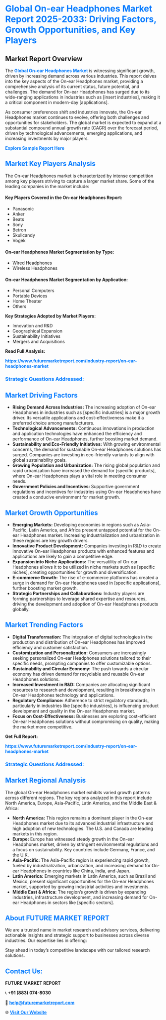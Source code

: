 <h1 style="color: #007BFF;">Global On-ear Headphones Market Report 2025-2033: Driving Factors, Growth Opportunities, and Key Players</h1>

<section id="overview">
<h2>Market Report Overview</h2>
<p>The <a href="https://www.futuremarketreport.com/industry-report/on-ear-headphones-market" style="color: #007BFF; text-decoration: none;"><strong>Global On-ear Headphones Market</strong></a> is witnessing significant growth, driven by increasing demand across various industries. This report delves into the key aspects of the On-ear Headphones market, providing a comprehensive analysis of its current status, future potential, and challenges. The demand for On-ear Headphones has surged due to its wide-ranging applications in industries such as [insert industries], making it a critical component in modern-day [applications].</p>
<p>As consumer preferences shift and industries innovate, the On-ear Headphones market continues to evolve, offering both challenges and opportunities for stakeholders. The global market is expected to expand at a substantial compound annual growth rate (CAGR) over the forecast period, driven by technological advancements, emerging applications, and increasing investments by major players.</p>
</section>

<section id="overview">
<p><a href="https://www.futuremarketreport.com/request-sample/reportId=56513" style="color: #007BFF; text-decoration: none;"><strong>Explore Sample Report Here</strong></a></p>
</section>

<section id="key-players">
<h2 style="color: #007BFF;">Market Key Players Analysis</h2>
<p>The On-ear Headphones market is characterized by intense competition among key players striving to capture a larger market share. Some of the leading companies in the market include:</p>
<h4>Key Players Covered in the On-ear Headphones Report:</h4>
<ul><li>Panasonic</li><li>Anker</li><li>Beats</li><li>Sony</li><li>Betron</li><li>Skullcandy</li><li>Vogek</li></ul>
<h4>On-ear Headphones Market Segmentation by Type:</h4>
<ul><li>Wired Headphones</li><li>Wireless Headphones</li></ul>

<h4>On-ear Headphones Market Segmentation by Application:</h4>
<ul><li>Personal Computers</li><li>Portable Devices</li><li>Home Theater</li><li>Others</li></ul>
<p><strong>Key Strategies Adopted by Market Players:</strong></p>
<ul>
<li>Innovation and R&D</li>
<li>Geographical Expansion</li>
<li>Sustainability Initiatives</li>
<li>Mergers and Acquisitions</li>
</ul>
</section>

<section>
<p><strong>Read Full Analysis: </strong></p><a href="https://www.futuremarketreport.com/industry-report/on-ear-headphones-market" style="color: #007BFF; text-decoration: none;"><strong>https://www.futuremarketreport.com/industry-report/on-ear-headphones-market</strong></a>
<h3 style="color: #007BFF;">Strategic Questions Addressed:</h3>
</section>

<section id="driving-factors">
<h2 style="color: #007BFF;">Market Driving Factors</h2>
<ul>
<li><strong>Rising Demand Across Industries:</strong> The increasing adoption of On-ear Headphones in industries such as [specific industries] is a major growth driver. Its versatile applications and cost-effectiveness make it a preferred choice among manufacturers.</li>
<li><strong>Technological Advancements:</strong> Continuous innovations in production and application technologies have enhanced the efficiency and performance of On-ear Headphones, further boosting market demand.</li>
<li><strong>Sustainability and Eco-Friendly Initiatives:</strong> With growing environmental concerns, the demand for sustainable On-ear Headphones solutions has surged. Companies are investing in eco-friendly variants to align with global sustainability goals.</li>
<li><strong>Growing Population and Urbanization:</strong> The rising global population and rapid urbanization have increased the demand for [specific products], where On-ear Headphones plays a vital role in meeting consumer needs.</li>
<li><strong>Government Policies and Incentives:</strong> Supportive government regulations and incentives for industries using On-ear Headphones have created a conducive environment for market growth.</li>
</ul>
</section>

<section id="growth-opportunities">
<h2 style="color: #007BFF;">Market Growth Opportunities</h2>
<ul>
<li><strong>Emerging Markets:</strong> Developing economies in regions such as Asia-Pacific, Latin America, and Africa present untapped potential for the On-ear Headphones market. Increasing industrialization and urbanization in these regions are key growth drivers.</li>
<li><strong>Innovative Product Development:</strong> Companies investing in R&D to create innovative On-ear Headphones products with enhanced features and applications are likely to gain a competitive edge.</li>
<li><strong>Expansion into Niche Applications:</strong> The versatility of On-ear Headphones allows it to be utilized in niche markets such as [specific niches], creating opportunities for growth and diversification.</li>
<li><strong>E-commerce Growth:</strong> The rise of e-commerce platforms has created a surge in demand for On-ear Headphones used in [specific applications], further boosting market growth.</li>
<li><strong>Strategic Partnerships and Collaborations:</strong> Industry players are forming partnerships to leverage shared expertise and resources, driving the development and adoption of On-ear Headphones products globally.</li>
</ul>
</section>

<section id="trending-factors">
<h2 style="color: #007BFF;">Market Trending Factors</h2>
<ul>
<li><strong>Digital Transformation:</strong> The integration of digital technologies in the production and distribution of On-ear Headphones has improved efficiency and customer satisfaction.</li>
<li><strong>Customization and Personalization:</strong> Consumers are increasingly seeking personalized On-ear Headphones solutions tailored to their specific needs, prompting companies to offer customizable options.</li>
<li><strong>Sustainability and Circular Economy:</strong> The push towards a circular economy has driven demand for recyclable and reusable On-ear Headphones solutions.</li>
<li><strong>Increased Investment in R&D:</strong> Companies are allocating significant resources to research and development, resulting in breakthroughs in On-ear Headphones technology and applications.</li>
<li><strong>Regulatory Compliance:</strong> Adherence to strict regulatory standards, particularly in industries like [specific industries], is influencing product development and quality in the On-ear Headphones market.</li>
<li><strong>Focus on Cost-Effectiveness:</strong> Businesses are exploring cost-efficient On-ear Headphones solutions without compromising on quality, making the market more competitive.</li>
</ul>
</section>

<section>
<p><strong>Get Full Report: </strong></p><a href="https://www.futuremarketreport.com/industry-report/on-ear-headphones-market" style="color: #007BFF; text-decoration: none;"><strong>https://www.futuremarketreport.com/industry-report/on-ear-headphones-market</strong></a>
<h3 style="color: #007BFF;">Strategic Questions Addressed:</h3>
</section>


<section id="regional-analysis">
<h2 style="color: #007BFF;">Market Regional Analysis</h2>
<p>The global On-ear Headphones market exhibits varied growth patterns across different regions. The key regions analyzed in this report include North America, Europe, Asia-Pacific, Latin America, and the Middle East & Africa:</p>
<ul>
<li><strong>North America:</strong> This region remains a dominant player in the On-ear Headphones market due to its advanced industrial infrastructure and high adoption of new technologies. The U.S. and Canada are leading markets in this region.</li>
<li><strong>Europe:</strong> Europe has witnessed steady growth in the On-ear Headphones market, driven by stringent environmental regulations and a focus on sustainability. Key countries include Germany, France, and the U.K.</li>
<li><strong>Asia-Pacific:</strong> The Asia-Pacific region is experiencing rapid growth, fueled by industrialization, urbanization, and increasing demand for On-ear Headphones in countries like China, India, and Japan.</li>
<li><strong>Latin America:</strong> Emerging markets in Latin America, such as Brazil and Mexico, present significant opportunities for the On-ear Headphones market, supported by growing industrial activities and investments.</li>
<li><strong>Middle East & Africa:</strong> The region’s growth is driven by expanding industries, infrastructure development, and increasing demand for On-ear Headphones in sectors like [specific sectors].</li>
</ul>
</section>

<footer>
<h2 style="color: #007BFF;">About FUTURE MARKET REPORT</h2>
<p>We are a trusted name in market research and advisory services, delivering actionable insights and strategic support to businesses across diverse industries. Our expertise lies in offering:</p>

<p>Stay ahead in today’s competitive landscape with our tailored research solutions.</p>

<h2 style="color: #007BFF;">Contact Us:</h2>
<p><strong>FUTURE MARKET REPORT</strong></p>
<p>📞 <strong>+91 (883) 074-8030</strong></p>
<p>📧 <strong><a href="mailto:help@futuremarketreport.com" style="color: #007BFF;">help@futuremarketreport.com</a></strong></p>
<p>🌐 <strong><a href="https://www.futuremarketreport.com/" style="color: #007BFF;">Visit Our Website</a></strong></p>
</footer>